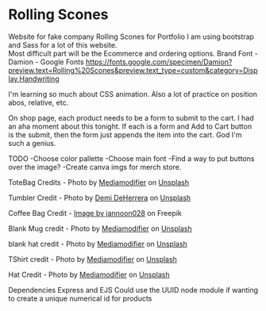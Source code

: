 # Rolling Scones
 Website for fake company Rolling Scones for Portfolio
I am using bootstrap and Sass for a lot of this website.  
Most difficult part will be the Ecommerce and ordering options. 
Brand Font - Damion - Google Fonts
https://fonts.google.com/specimen/Damion?preview.text=Rolling%20Scones&preview.text_type=custom&category=Display,Handwriting

I'm learning so much about CSS animation.  Also a lot of practice on position abos, relative, etc. 

On shop page, each product needs to be a form to submit to the cart.  I had an aha moment about this tonight.  If each is a form and Add to Cart button is the submit, then the form just appends the item into the cart.  God I'm such a genius. 

TODO
-Choose color pallette
-Choose main font
-Find a way to put buttons over the image?
-Create canva imgs for merch store. 

ToteBag Credits - Photo by <a href="https://unsplash.com/@mediamodifier?utm_source=unsplash&utm_medium=referral&utm_content=creditCopyText">Mediamodifier</a> on <a href="https://unsplash.com/photos/PENodSVsL1s?utm_source=unsplash&utm_medium=referral&utm_content=creditCopyText">Unsplash</a>
  
  Tumbler Credit - Photo by <a href="https://unsplash.com/@demidearest?utm_source=unsplash&utm_medium=referral&utm_content=creditCopyText">Demi DeHerrera</a> on <a href="https://unsplash.com/@sblocklar/likes?utm_source=unsplash&utm_medium=referral&utm_content=creditCopyText">Unsplash</a>
  
  Coffee Bag Credit - <a href="https://www.freepik.com/free-photo/coffee-bag-with-coffee-beans-around_992566.htm#query=blank%20coffee%20bag&position=3&from_view=search&track=ais">Image by jannoon028</a> on Freepik

  Blank Mug credit - Photo by <a href="https://unsplash.com/@mediamodifier?utm_source=unsplash&utm_medium=referral&utm_content=creditCopyText">Mediamodifier</a> on <a href="https://unsplash.com/photos/B6eo5_dGW5k?utm_source=unsplash&utm_medium=referral&utm_content=creditCopyText">Unsplash</a>
  
  blank hat credit - Photo by <a href="https://unsplash.com/@mediamodifier?utm_source=unsplash&utm_medium=referral&utm_content=creditCopyText">Mediamodifier</a> on <a href="https://unsplash.com/photos/3px99yvii9s?utm_source=unsplash&utm_medium=referral&utm_content=creditCopyText">Unsplash</a>
  
  TShirt credit - Photo by <a href="https://unsplash.com/@mediamodifier?utm_source=unsplash&utm_medium=referral&utm_content=creditCopyText">Mediamodifier</a> on <a href="https://unsplash.com/photos/ogmenj2NGho?utm_source=unsplash&utm_medium=referral&utm_content=creditCopyText">Unsplash</a>
  
  Hat Credit - Photo by <a href="https://unsplash.com/@mediamodifier?utm_source=unsplash&utm_medium=referral&utm_content=creditCopyText">Mediamodifier</a> on <a href="https://unsplash.com/photos/DT7ercyDWjs?utm_source=unsplash&utm_medium=referral&utm_content=creditCopyText">Unsplash</a>
  

  Dependencies Express and EJS
  Could use the UUID node module if wanting to create a unique numerical id for products
  